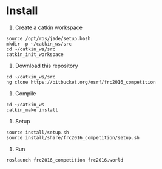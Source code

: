# Install

1. Create a catkin workspace

```
source /opt/ros/jade/setup.bash
mkdir -p ~/catkin_ws/src
cd ~/catkin_ws/src
catkin_init_workspace 
```

1. Download this repository

```
cd ~/catkin_ws/src
hg clone https://bitbucket.org/osrf/frc2016_competition
```

1. Compile

```
cd ~/catkin_ws
catkin_make install
```

1. Setup

```
source install/setup.sh
source install/share/frc2016_competition/setup.sh
```

1. Run

```
roslaunch frc2016_competition frc2016.world
```
